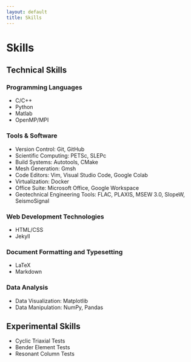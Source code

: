 ```yaml
---
layout: default
title: Skills
---
```


# Skills

## Technical Skills

### Programming Languages
- C/C++
- Python
- Matlab
- OpenMP/MPI

### Tools & Software
- Version Control: Git, GitHub
- Scientific Computing: PETSc, SLEPc
- Build Systems: Autotools, CMake
- Mesh Generation: Gmsh
- Code Editors: Vim, Visual Studio Code, Google Colab 
- Virtualization: Docker
- Office Suite: Microsoft Office, Google Workspace
- Geotechnical Engineering Tools: FLAC, PLAXIS, MSEW 3.0, SlopeW, SeismoSignal

### Web Development Technologies
- HTML/CSS
- Jekyll

### Document Formatting and Typesetting
- LaTeX
- Markdown

### Data Analysis
- Data Visualization: Matplotlib
- Data Manipulation: NumPy, Pandas

## Experimental Skills
- Cyclic Triaxial Tests
- Bender Element Tests
- Resonant Column Tests

